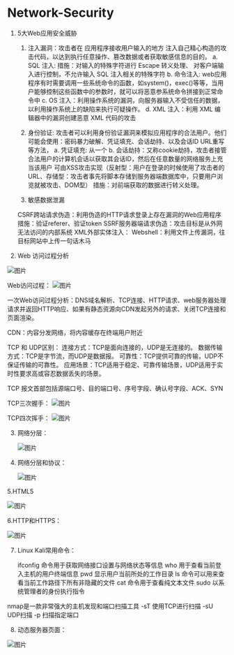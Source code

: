# Network-Security

1. 5大Web应用安全威胁
      1. 注入漏洞：攻击者在 应用程序接收用户输入的地方 注入自己精心构造的攻击代码，以达到执行任意操作、篡改数据或者获取敏感信息的目的。
         a. SQL 注入:           措施：对输⼊的特殊字符进⾏ Escape 转义处理、 对客户端输⼊进⾏控制，不允许输⼊ SQL 注⼊相关的特殊字符
         b. 命令注入:  web应用程序有时需要调用一些系统命令的函数，如system()，exec()等等，当用户能够控制这些函数中的参数时，就可以将恶意参系统命令拼接到正常命令中
         c. OS 注入：利用操作系统的漏洞，向服务器输入不受信任的数据，以利用操作系统上的缺陷来执行可疑操作。
         d. XML 注入：利用 XML 编辑器中的漏洞创建恶意 XML 代码的攻击
         
      2. 身份验证:  攻击者可以利用身份验证漏洞来模拟应用程序的合法用户。他们可能会使用：密码暴力破解、凭证填充、会话劫持、以及会话ID URL重写等方法，
         a. 凭证填充: 从一个
         b. 会话劫持：又称cookie劫持，攻击者接管合法用户的计算机会话以获取其会话ID，然后在任意数量的网络服务上充当该用户
                     可由XSS攻击实现（反射型：用户在登录的时候使用了攻击者的URL、存储型：攻击者事先将脚本存储到服务器端数据库中，只要用户浏览就被攻击、DOM型）    措施：对前端获取的数据进行转义处理。

      4. 敏感数据泄漏

      CSRF跨站请求伪造：利用伪造的HTTP请求登录上存在漏洞的Web应用程序     措施：验证referer、验证token
      SSRF服务器端请求伪造：攻击目标是从外网无法访问的内部系统
      XML外部实体注入：
      Webshell：利用文件上传漏洞，往目标网站中上传一句话木马

3. Web 访问过程分析

  ![图片](https://github.com/Jonas9172/Network-Security/assets/105164575/e291290f-35df-4c87-9bd8-52884d41f3fa)

  Web访问过程：
  ![图片](https://github.com/Jonas9172/Network-Security/assets/105164575/88341ecd-da54-4c5c-ae38-e12717272c19)

  一次Web访问过程分析：DNS域名解析、TCP连接、HTTP请求、web服务器处理请求并返回HTTP响应、如果有静态资源向CDN发起另外的请求、关闭TCP连接和页面渲染。
  
  
  CDN：内容分发网络，将内容缓存在终端用户附近

  TCP 和 UDP区别：
    连接方式：TCP是面向连接的，UDP是无连接的。
    数据传输方式：TCP是字节流，而UDP是数据报。
    可靠性：TCP提供可靠的传输，UDP不保证传输的可靠性。
    应用场景：TCP适用于稳定、可靠传输场景，UDP适用于实时性要求高或容忍数据丢失的场景。

  TCP 报文首部包括源端口号、目的端口号、序号字段、确认号字段、ACK、SYN
  
  TCP三次握手：
  ![图片](https://github.com/Jonas9172/Network-Security/assets/105164575/c2ca4ed1-1389-46dd-8770-37551fb3fc48)

  TCP四次挥手：
  ![图片](https://github.com/Jonas9172/Network-Security/assets/105164575/97843d61-7bdc-4c9d-84c7-1592d6dec78c)


3. 网络分层：

   ![图片](https://github.com/Jonas9172/Network-Security/assets/105164575/f0d9b97e-9e8b-456d-a3dc-243db2441466)

4. 网络分层和协议：

   ![图片](https://github.com/Jonas9172/Network-Security/assets/105164575/ef806791-032b-4084-9faf-f9c657703f91)

5.HTML5

   ![图片](https://github.com/Jonas9172/Network-Security/assets/105164575/767bde26-7b40-406b-8f0e-6965d6474ee0)

6.HTTP和HTTPS：

   ![图片](https://github.com/Jonas9172/Network-Security/assets/105164575/bb222d3d-c966-4ea1-b22e-f9ac31b64a71)


7. Linux Kali常用命令：
   
   ifconfig 命令用于获取网络接口设置与网络状态等信息
   who 用于查看当前登入主机的用户终端信息
   pwd 显示用户当前所处的工作目录
   ls 命令可以用来查看当前工作路径下所有非隐藏的文件
   cat 命令用于查看纯文本文件
   sudo 以系统管理者的身份执行指令

   
nmap是一款非常强大的主机发现和端口扫描工具
-sT 使用TCP进行扫描
-sU  UDP扫描
-p    扫描指定端口



8. 动态服务器页面：
   
  ![图片](https://github.com/Jonas9172/Network-Security/assets/105164575/c3dd7ce4-c93e-4b83-9f30-e57a5fd0be9e)







   

